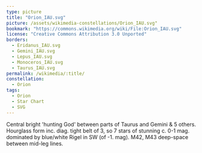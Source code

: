 ```yaml
---
type: picture
title: "Orion_IAU.svg"
picture: /assets/wikimedia-constellations/Orion_IAU.svg"
bookmark: "https://commons.wikimedia.org/wiki/File:Orion_IAU.svg"
license: "Creative Commons Attribution 3.0 Unported"
borders:
  - Eridanus_IAU.svg
  - Gemini_IAU.svg
  - Lepus_IAU.svg
  - Monoceros_IAU.svg
  - Taurus_IAU.svg
permalink: /wikimedia/:title/
constellation:
  - Orion
tags:
  - Orion
  - Star Chart
  - SVG
---
```

Central bright 'hunting God' between parts of Taurus and Gemini & 5 others. Hourglass form inc. diag. tight belt of 3, so 7 stars of stunning c. 0-1 mag. dominated by blue/white Rigel in SW (of -1. mag). M42, M43 deep-space between mid-leg lines.
